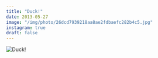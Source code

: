 ```yaml
---
title: "Duck!"
date: 2013-05-27
image: "/img/photo/26dcd7939218aa8ae2fdbaefc282b4c5.jpg"
instagram: true
draft: false
---
```


![Duck!](/img/photo/26dcd7939218aa8ae2fdbaefc282b4c5.jpg)
